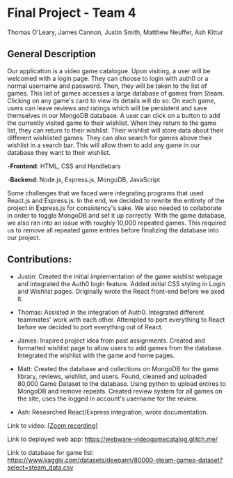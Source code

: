# Final Project - Team 4
Thomas O'Leary, James Cannon, Justin Smith, Matthew Neuffer, Ash Kittur

## General Description

Our application is a video game catalogue. Upon visiting, a user will be welcomed with a login page. They can choose to login with auth0 or a normal username and password. Then, they will be taken to the list of games. This list of games accesses a large database of games from Steam. Clicking on any game's card to view its details will do so. On each game, users can leave reviews and ratings which will be persistent and save themselves in our MongoDB database.
A user can click on a button to add the currently visited game to their wishlist. When they return to the game list, they can return to their wishlist. Their wishlist will store data about their different wishlisted games. They can also search for games above their wishlist in a search bar. This will allow them to add any game in our database they want to their wishlist.

-**Frontend**: HTML, CSS and Handlebars

-**Backend**: Node.js, Express.js, MongoDB, JavaScript

Some challenges that we faced were integrating programs that used React.js and Express.js. In the end, we decided to rewrite the entirety of the project in Express.js for consistency's sake. We also needed to collaborate in order to toggle MongoDB and set it up correctly.
With the game database, we also ran into an issue with roughly 10,000 repeated games. This required us to remove all repeated game entries before finalizing the database into our project.

## Contributions:

- Justin: Created the initial implementation of the game wishlist webpage and integrated the Auth0 login feature.
  Added initial CSS styling in Login and Wishlist pages.
  Originally wrote the React front-end before we axed it.
  
- Thomas: Assisted in the integration of Auth0. Integrated different teammates' work with each other.
  Attempted to port everything to React before we decided to port everything out of React.

- James: Inspired project idea from past assignments.
  Created and formatted wishlist page to allow users to add games from the database.
  Integrated the wishlist with the game and home pages.

- Matt: Created the database and collections on MongoDB for the game library, reviews, wishlist, and users.
  Found, cleaned and uploaded 80,000 Game Dataset to the database. Using python to upload entires to MongoDB and remove repeats.
  Created review system for all games on the site, uses the logged in account's username for the review.

- Ash: Researched React/Express integration, wrote documentation.

Link to video: [[Zoom recording]](https://youtu.be/W1Zm4DcxApA)

Link to deployed web app: https://webware-videogamecatalog.glitch.me/

Link to database for game list: https://www.kaggle.com/datasets/deepann/80000-steam-games-dataset?select=steam_data.csv
